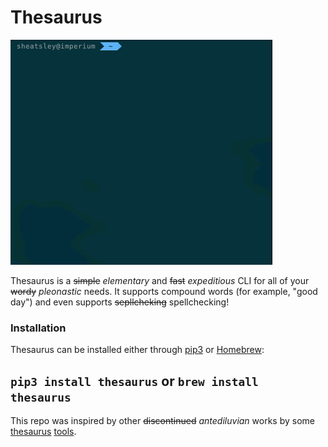 # Thesaurus

![img](demo.gif)

Thesaurus is a ~~simple~~ _elementary_ and ~~fast~~ _expeditious_ CLI for all
of your ~~wordy~~ _pleonastic_ needs. It supports compound words (for example,
"good day") and even supports ~~sepllcheking~~ spellchecking!

### Installation

Thesaurus can be installed either through
[pip3](https://pip.pypa.io/en/stable/) or [Homebrew](https://brew.sh):

`pip3 install thesaurus` or `brew install thesaurus`
---
This repo was inspired by other ~~discontinued~~ _antediluvian_ works by some
[thesaurus](https://github.com/davidgu/thesaurus-cli)
[tools](https://github.com/empireshades/command-line-thesaurus). 
